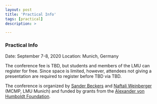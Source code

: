 ```yaml
---
layout: post
title: 'Practical Info'
tags: [practical]
description: >

---
```


### Practical Info

Date: September 7-8, 2020 
Location: Munich, Germany

The conference fee is TBD, but students and members of the LMU can register for free. Since space is limited, however, attendees not giving a presentation are required to register before TBD via TBD.

The conference is organized by [Sander Beckers](https://sanderbeckers.github.io/website) and [Naftali Weinberger](https://sites.google.com/site/naftaliweinberger/) (MCMP, LMU Munich) and funded by grants from the [Alexander von Humboldt Foundation](http://www.humboldt-foundation.de).

